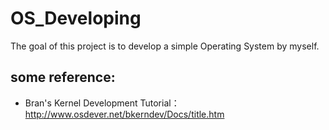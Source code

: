# OS_Developing
The goal of this project is to develop a simple Operating System by myself.
## some reference:
* Bran's Kernel Development Tutorial：http://www.osdever.net/bkerndev/Docs/title.htm
